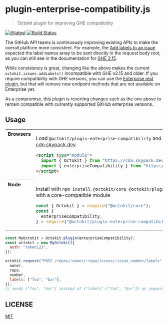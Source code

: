 # plugin-enterprise-compatibility.js

> Octokit plugin for improving GHE compatibility

[![@latest](https://img.shields.io/npm/v/@octokit/plugin-enterprise-compatibility.svg)](https://www.npmjs.com/package/@octokit/plugin-enterprise-compatibility)
[![Build Status](https://github.com/octokit/plugin-enterprise-compatibility.js/workflows/Test/badge.svg)](https://github.com/octokit/plugin-enterprise-compatibility.js/actions?workflow=Test)

The GitHub API teams is continuously improving existing APIs to make the overall platform more consistent. For example, the [Add labels to an issue](https://developer.github.com/v3/issues/labels/#add-labels-to-an-issue) expected the label names array to be sent directly in the request body root, as you can still see in the documentation for [GHE 2.15](https://developer.github.com/enterprise/2.15/v3/issues/labels/#input).

While consistency is great, changing like the above makes the current `octokit.issues.addLabels()` incompatible with GHE v2.15 and older. If you require compatibility with GHE versions, you can use the [Enterprise rest plugin](https://github.com/octokit/plugin-enterprise-rest.js), but that will remove new endpoint methods that are not available on Enterprise yet.

As a compromise, this plugin is reverting changes such as the one above to remain compatible with currently supported GitHub enterprise versions.

## Usage

<table>
<tbody valign=top align=left>
<tr><th>
Browsers
</th><td width=100%>

Load `@octokit/plugin-enterprise-compatibility` and [`@octokit/core`](https://github.com/octokit/core.js) (or core-compatible module) directly from [cdn.skypack.dev](https://cdn.skypack.dev)

```html
<script type="module">
  import { Octokit } from "https://cdn.skypack.dev/@octokit/core";
  import { enterpriseCompatibility } from "https://cdn.skypack.dev/@octokit/plugin-enterprise-compatibility";
</script>
```

</td></tr>
<tr><th>
Node
</th><td>

Install with `npm install @octokit/core @octokit/plugin-enterprise-compatibility`. Optionally replace `@octokit/core` with a core-compatible module

```js
const { Octokit } = require("@octokit/core");
const {
  enterpriseCompatibility,
} = require("@octokit/plugin-enterprise-compatibility");
```

</td></tr>
</tbody>
</table>

```js
const MyOctokit = Octokit.plugin(enterpriseCompatibility);
const octokit = new MyOctokit({
  auth: "token123",
});

octokit.request("POST /repos/:owner/:repo/issues/:issue_number/labels", {
  owner,
  repo,
  number,
  labels: ["foo", "bar"],
});
// sends ["foo", "bar"] instead of {"labels":["foo", "bar"]} as request body
```

## LICENSE

[MIT](LICENSE)
